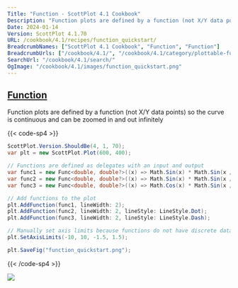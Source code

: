```yaml
---
Title: "Function - ScottPlot 4.1 Cookbook"
Description: "Function plots are defined by a function (not X/Y data points) so the curve is continuous and can be zoomed in and out infinitely"
Date: 2024-01-14
Version: ScottPlot 4.1.70
URL: /cookbook/4.1/recipes/function_quickstart/
BreadcrumbNames: ["ScottPlot 4.1 Cookbook", "Function", "Function"]
BreadcrumbUrls: ["/cookbook/4.1/", "/cookbook/4.1/category/plottable-function", "/cookbook/4.1/recipes/function_quickstart/"]
SearchUrl: "/cookbook/4.1/search/"
OgImage: "/cookbook/4.1/images/function_quickstart.png"
---
```


<h2><a id='function' href='/cookbook/4.1/recipes/function_quickstart/'>Function</a></h2>

Function plots are defined by a function (not X/Y data points) so the curve is continuous and can be zoomed in and out infinitely

{{< code-sp4 >}}

```cs
ScottPlot.Version.ShouldBe(4, 1, 70);
var plt = new ScottPlot.Plot(600, 400);

// Functions are defined as delegates with an input and output
var func1 = new Func<double, double?>((x) => Math.Sin(x) * Math.Sin(x / 2));
var func2 = new Func<double, double?>((x) => Math.Sin(x) * Math.Sin(x / 3));
var func3 = new Func<double, double?>((x) => Math.Cos(x) * Math.Sin(x / 5));

// Add functions to the plot
plt.AddFunction(func1, lineWidth: 2);
plt.AddFunction(func2, lineWidth: 2, lineStyle: LineStyle.Dot);
plt.AddFunction(func3, lineWidth: 2, lineStyle: LineStyle.Dash);

// Manually set axis limits because functions do not have discrete data points
plt.SetAxisLimits(-10, 10, -1.5, 1.5);

plt.SaveFig("function_quickstart.png");
```

{{< /code-sp4 >}}

<img src='../../images/function_quickstart.png' class='d-block mx-auto my-5' />


